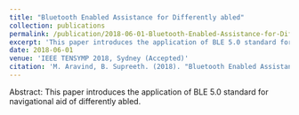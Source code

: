 ```yaml
---
title: "Bluetooth Enabled Assistance for Differently abled"
collection: publications
permalink: /publication/2018-06-01-Bluetooth-Enabled-Assistance-for-Differently-abled
excerpt: 'This paper introduces the application of BLE 5.0 standard for navigational aid of differently abled.'
date: 2018-06-01
venue: 'IEEE TENSYMP 2018, Sydney (Accepted)'
citation: 'M. Aravind, B. Supreeth. (2018). "Bluetooth Enabled Assistance for Differently abled”. IEEE TENSYMP 2018, Sydney.'
---
```





Abstract: This paper introduces the application of BLE 5.0 standard for navigational aid of differently abled.
